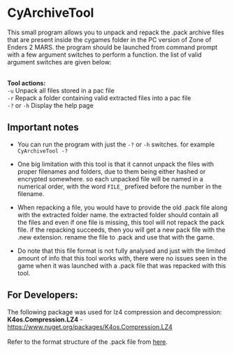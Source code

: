 # CyArchiveTool

This small program allows you to unpack and repack the .pack archive files that are present inside the cygames folder in the PC version of Zone of Enders 2 MARS. the program should be launched from command prompt with a few argument switches to perform a function. the list of valid argument switches are given below:

<br>**Tool actions:**
<br>``-u`` Unpack all files stored in a pac file
<br>``-r`` Repack a folder containing valid extracted files into a pac file
<br>``-?`` or ``-h`` Display the help page
<br>

## Important notes
- You can run the program with just the `-?` or `-h` switches. for example `CyArchiveTool -?`

- One big limitation with this tool is that it cannot unpack the files with proper filenames and folders, due to them being either hashed or encrypted somewhere. so each unpacked file will be named in a numerical order, with the word `FILE_` prefixed before the number in the filename.

- When repacking a file, you would have to provide the old .pack file along with the extracted folder name. the extracted folder should contain all the files and even if one file is missing, this tool will not repack the pack file. if the repacking succeeds, then you will get a new pack file with the .new extension. rename the file to .pack and use that with the game.

- Do note that this file format is not fully analysed and just with the limited amount of info that this tool works with, there were no issues seen in the game when it was launched with a .pack file that was repacked with this tool. 

## For Developers:
The following package was used for lz4 compression and decompression:
<br>**K4os.Compression.LZ4** - https://www.nuget.org/packages/K4os.Compression.LZ4
<br><br>Refer to the format structure of the .pack file from [here](FormatStruct.md).
